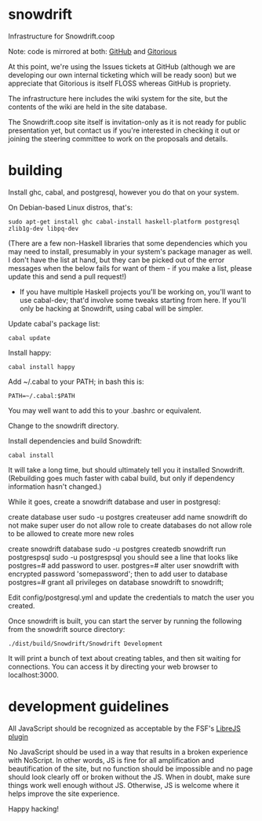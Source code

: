 snowdrift
=========

Infrastructure for Snowdrift.coop

Note: code is mirrored at both:
[GitHub](https://github.com/dlthomas/snowdrift)
and
[Gitorious](https://gitorious.org/snowdrift/snowdrift)

At this point, we're using the Issues tickets at GitHub (although we are developing our own internal ticketing which will be ready soon)
but we appreciate that Gitorious is itself FLOSS whereas GitHub is propriety.

The infrastructure here includes the wiki system for the site,
but the contents of the wiki are held in the site database.

The Snowdrift.coop site itself is invitation-only as it is not ready for public presentation yet, but contact us if you're interested in checking it out or joining the steering committee to work on the proposals and details.


building
========

Install ghc, cabal, and postgresql, however you do that on your system.

On Debian-based Linux distros, that's:

    sudo apt-get install ghc cabal-install haskell-platform postgresql zlib1g-dev libpq-dev


(There are a few non-Haskell libraries that some dependencies which you may
need to install, presumably in your system's package manager as well.
I don't have the list at hand, but they can be picked out of the error
messages when the below fails for want of them - if you make a list,
please update this and send a pull request!)

* If you have multiple Haskell projects you'll be working on, you'll
    want to use cabal-dev; that'd involve some tweaks starting from here.
    If you'll only be hacking at Snowdrift, using cabal will be simpler.


Update cabal's package list:

    cabal update

Install happy:

    cabal install happy


Add ~/.cabal to your PATH; in bash this is:

    PATH=~/.cabal:$PATH

You may well want to add this to your .bashrc or equivalent.


Change to the snowdrift directory.

Install dependencies and build Snowdrift:

    cabal install

It will take a long time, but should ultimately tell you it installed Snowdrift.
(Rebuilding goes much faster with cabal build, but only if dependency information hasn't changed.)

While it goes, create a snowdrift database and user in postgresql:

create database user
	sudo -u postgres createuser
add name snowdrift
do not make super user
do not allow role to create databases
do not allow role to be allowed to create more new roles

create snowdrift database
	sudo -u postgres createdb snowdrift
run postgrespsql
	sudo -u postgrespsql
you should see a line that looks like
postgres=# 
add password to user. 
	postgres=# alter user snowdrift with encrypted password 'somepassword';
then to add user to database
	postgres=# grant all privileges on database snowdrift to snowdrift;

Edit config/postgresql.yml and update the credentials to match the user you created.

Once snowdrift is built, you can start the server by running the following from the snowdrift source directory:

    ./dist/build/Snowdrift/Snowdrift Development

It will print a bunch of text about creating tables, and then sit waiting for connections.  You can access it by directing your web browser to localhost:3000.

development guidelines
======================

All JavaScript should be recognized as acceptable by the FSF's [LibreJS plugin](https://www.gnu.org/software/librejs/)

No JavaScript should be used in a way that results in a broken experience with NoScript.
In other words, JS is fine for all amplification and beautification of the site, but no function should be impossible and no page should look clearly off or broken without the JS.
When in doubt, make sure things work well enough without JS. Otherwise, JS is welcome where it helps improve the site experience.

Happy hacking!

